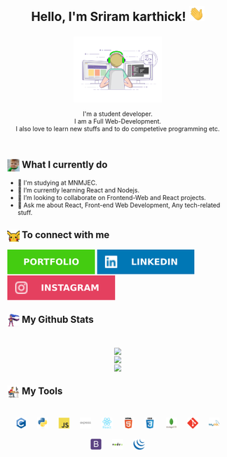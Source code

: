 <h1><p align="center">Hello, I'm Sriram karthick! <img src="images/hand.webp" width="35px"></h1></p>

<p align="center" ><img 
 src="images/profile2.gif" width="40%"/></p>

<p align="center">I'm a student developer.<br/>I am a Full Web-Development.<br/>I also love to learn new stuffs and to do competetive programming etc.<br/></p><br/>

<summary><h2><img src="images/kid.png" align="center"
                width="28" /> What I currently do</h2></summary>

- 🔭 I'm studying at MNMJEC.
- 🌱 I’m currently learning React and Nodejs.
- 👯 I’m looking to collaborate on Frontend-Web and React projects.
- 💬 Ask me about React, Front-end Web Development, Any tech-related stuff.

<summary><h2><img src="images/pikachu.gif" align="center"
                width="28" /> To connect with me</h2></summary>

<p align = "center">
 
[<img src ="images/portfolio.svg">](https://sriram-karthick-k.github.io/Portfolio/)
[<img src="images/linkedIn.svg" />](https://www.linkedin.com/in/sriram-karthick-k-944664185/)
[<img src = "images/instagram.svg">](https://www.instagram.com/_sri_raw_m_/)

</p>

<summary><h2><img src="images/hero.gif" align="center" width="28" /> My Github Stats</h2> </summary>

<br>

<p align = "center">
  <img src = "https://github-readme-stats.vercel.app/api?username=Sriram-Karthick-k&show_icons=true&count_private=true&theme=light&hide=issues&line_height=32">
    <br/>

  <img src = "https://github-readme-streak-stats.herokuapp.com/?user=Sriram-Karthick-k">
  <br/>
  <img src = "https://github-readme-stats.vercel.app/api/top-langs/?username=Sriram-Karthick-k&exclude_repo=github-readme-stats,anuraghazra.github.io&layout=compact">

</p>

<summary><h2><img src="images/computerrage.gif" align="center"
                width="28" /> My Tools</h2></summary>

<br>

<div align="center">  
<img style="margin: 10px" src="images/languages/c.svg" alt="C" height="25" />  
<img style="margin: 10px" src="images/languages/python.svg" alt="Python" height="25" />  
<img style="margin: 10px" src="images/languages/javascript.svg" alt="JavaScript" height="25" />  
<img style="margin: 10px" src="images/languages/express.svg" alt="Express.js" height="25" />  
<img style="margin: 10px" src="images/languages/react.svg" alt="React" height="25" />  
<img style="margin: 10px" src="images/languages/html5.svg" alt="HTML5" height="25" />  
<img style="margin: 10px" src="images/languages/css3.svg" alt="CSS3" height="25" />  
<img style="margin: 10px" src="images/languages/mongo.svg" alt="MongoDB" height="25" />  
<img style="margin: 10px" src="images/languages/git.svg" alt="Git" height="25" />  
<img style="margin: 10px" src="images/languages/mysql.svg" alt="MySQL" height="25" />  
<img style="margin: 10px" src="images/languages/bootstrap.svg" alt="Bootstrap" height="25" /> 
<img style="margin: 10px" src="images/languages/nodejs.svg" alt="Node.js" height="25" /> 
<img style="margin: 10px" src="images/languages/jquery.png" alt="jQuery" height="25" />  
</div>
